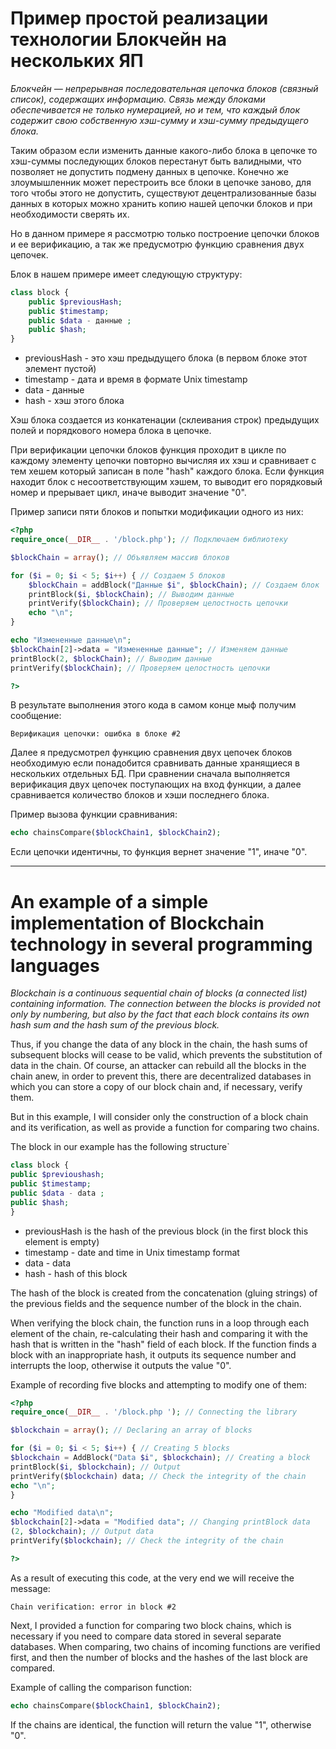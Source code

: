 # Пример простой реализации технологии Блокчейн на нескольких ЯП 

*Блокчейн — непрерывная последовательная цепочка блоков (связный список), содержащих информацию. Связь между блоками обеспечивается не только нумерацией, но и тем, что каждый блок содержит свою собственную хэш-сумму и хэш-сумму предыдущего блока.*

Таким образом если изменить данные какого-либо блока в цепочке то хэш-суммы последующих блоков перестанут быть валидными, что позволяет не допустить подмену данных в цепочке.
Конечно же злоумышленник может перестроить все блоки в цепочке заново, для того чтобы этого не допустить, существуют децентрализованные базы данных в которых можно хранить копию нашей цепочки блоков и при необходимости сверять их.

Но в данном примере я рассмотрю только построение цепочки блоков и ее верификацию, а так же предусмотрю функцию сравнения двух цепочек.

Блок в нашем примере имеет следующую структуру:
```php
class block {
    public $previousHash;
    public $timestamp;
    public $data - данные ;
    public $hash;
}
```
* previousHash - это хэш предыдущего блока (в первом блоке этот элемент пустой)
* timestamp - дата и время в формате Unix timestamp
* data - данные
* hash - хэш этого блока

Хэш блока создается из конкатенации (склеивания строк) предыдущих полей и порядкового номера блока в цепочке.

При верификации цепочки блоков функция проходит в цикле по каждому элементу цепочки повторно вычисляя их хэш и сравнивает с тем хешем который записан в поле "hash" каждого блока. Если функция находит блок с несоответствующим хэшем, то выводит его порядковый номер и прерывает цикл, иначе выводит значение "0".

Пример записи пяти блоков и попытки модификации одного из них:
```php
<?php
require_once(__DIR__ . '/block.php'); // Подключаем библиотеку

$blockChain = array(); // Объявляем массив блоков

for ($i = 0; $i < 5; $i++) { // Создаем 5 блоков
	$blockChain = addBlock("Данные $i", $blockChain); // Создаем блок
	printBlock($i, $blockChain); // Выводим данные
	printVerify($blockChain); // Проверяем целостность цепочки
	echo "\n";
}

echo "Измененные данные\n";
$blockChain[2]->data = "Измененные данные"; // Изменяем данные
printBlock(2, $blockChain); // Выводим данные
printVerify($blockChain); // Проверяем целостность цепочки

?>
```

В результате выполнения этого кода в самом конце мыф получим сообщение:
```
Верификация цепочки: ошибка в блоке #2
```

Далее я предусмотрел функцию сравнения двух цепочек блоков необходимую если понадобится сравнивать данные хранящиеся в нескольких отдельных БД.
При сравнении сначала выполняется верификация двух цепочек поступающих на вход функции, а далее сравнивается количество блоков и хэши последнего блока.

Пример вызова функции сравнивания:
```php
echo chainsCompare($blockChain1, $blockChain2);
```
Если цепочки идентичны, то функция вернет значение "1", иначе "0".

---

# An example of a simple implementation of Blockchain technology in several programming languages

*Blockchain is a continuous sequential chain of blocks (a connected list) containing information. The connection between the blocks is provided not only by numbering, but also by the fact that each block contains its own hash sum and the hash sum of the previous block.*

Thus, if you change the data of any block in the chain, the hash sums of subsequent blocks will cease to be valid, which prevents the substitution of data in the chain.
Of course, an attacker can rebuild all the blocks in the chain anew, in order to prevent this, there are decentralized databases in which you can store a copy of our block chain and, if necessary, verify them.

But in this example, I will consider only the construction of a block chain and its verification, as well as provide a function for comparing two chains.

The block in our example has the following structure`
```php
class block {
public $previoushash;
public $timestamp;
public $data - data ;
public $hash;
}
```
* previousHash is the hash of the previous block (in the first block this element is empty)
* timestamp - date and time in Unix timestamp format
* data - data
* hash - hash of this block

The hash of the block is created from the concatenation (gluing strings) of the previous fields and the sequence number of the block in the chain.

When verifying the block chain, the function runs in a loop through each element of the chain, re-calculating their hash and comparing it with the hash that is written in the "hash" field of each block. If the function finds a block with an inappropriate hash, it outputs its sequence number and interrupts the loop, otherwise it outputs the value "0".

Example of recording five blocks and attempting to modify one of them:
```php
<?php
require_once(__DIR__ . '/block.php '); // Connecting the library

$blockchain = array(); // Declaring an array of blocks

for ($i = 0; $i < 5; $i++) { // Creating 5 blocks
$blockchain = AddBlock("Data $i", $blockchain); // Creating a block
printBlock($i, $blockchain); // Output
printVerify($blockchain) data; // Check the integrity of the chain
echo "\n";
}

echo "Modified data\n";
$blockchain[2]->data = "Modified data"; // Changing printBlock data
(2, $blockchain); // Output data
printVerify($blockchain); // Check the integrity of the chain

?>
```

As a result of executing this code, at the very end we will receive the message:
```
Chain verification: error in block #2
```

Next, I provided a function for comparing two block chains, which is necessary if you need to compare data stored in several separate databases.
When comparing, two chains of incoming functions are verified first, and then the number of blocks and the hashes of the last block are compared.

Example of calling the comparison function:
```php
echo chainsCompare($blockChain1, $blockChain2);
```
If the chains are identical, the function will return the value "1", otherwise "0".
